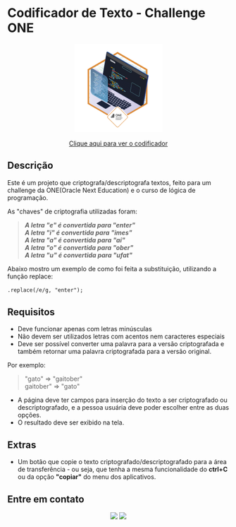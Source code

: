# Codificador de Texto - Challenge ONE

<div align='center'>
<img alt="Badge do desafio" width="200" height="200" src="assets/badge_Alura.png">

[Clique aqui para ver o codificador](https://erikavbsantos.github.io)
</div>

## Descrição

Este é um projeto que criptografa/descriptografa textos, feito para um challenge da ONE(Oracle Next Education) e o curso de lógica de programação.

As "chaves" de criptografia utilizadas foram:<br>
>***A letra "e" é convertida para "enter"<br>
>A letra "i" é convertida para "imes"<br>
>A letra "a" é convertida para "ai"<br>
>A letra "o" é convertida para "ober"<br>
>A letra "u" é convertida para "ufat"***

Abaixo mostro um exemplo de como foi feita a substituição, utilizando a função replace:
```html
.replace(/e/g, "enter");
```

## Requisitos

- Deve funcionar apenas com letras minúsculas
- Não devem ser utilizados letras com acentos nem caracteres especiais
- Deve ser possível converter uma palavra para a versão criptografada e também retornar uma palavra criptografada para a versão original.

Por exemplo:<br>
>"gato" => "gaitober"<br>
>gaitober" => "gato"

- A página deve ter campos para inserção do texto a ser criptografado ou descriptografado, e a pessoa usuária deve poder escolher entre as duas opções.
- O resultado deve ser exibido na tela.

## Extras

- Um botão que copie o texto criptografado/descriptografado para a área de transferência - ou seja, que tenha a mesma funcionalidade do <b>ctrl+C</b> ou da opção <b>"copiar"</b> do menu dos aplicativos.

## Entre em contato

<div align='center'>
<a href="https://www.linkedin.com/in/erikavbsantos/" target="_blank"><img src="https://img.shields.io/badge/-LinkedIn-%230077B5?style=for-the-badge&logo=linkedin&logoColor=white" target="_blank"></a>
<a href = "mailto:erikavbscontato@gmail.com" target="_blank"><img src="https://img.shields.io/badge/-Gmail-%23333?style=for-the-badge&logo=gmail&logoColor=white" target="_blank"></a>
</div>
